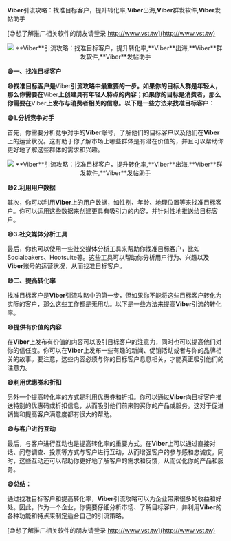 **Viber**引流攻略：找准目标客户，提升转化率,**Viber**出海,**Viber**群发软件,**Viber**发帖助手

[😍想了解推广相关软件的朋友请登录 http://www.vst.tw](http://www.vst.tw)

 <center><img src="https://vst.tw/MP4/tuiguang/png/5.png" alt="**Viber**引流攻略：找准目标客户，提升转化率,**Viber**出海,**Viber**群发软件,**Viber**发帖助手"></center>

**😄一、找准目标客户**

**😄找准目标客户是**Viber**引流攻略中最重要的一步。如果你的目标人群是年轻人，那么你需要在**Viber**上创建具有年轻人特点的内容；如果你的目标是消费者，那么你需要在**Viber**上发布与消费者相关的信息。以下是一些方法来找准目标客户：**

**😄1.分析竞争对手**

首先，你需要分析竞争对手的**Viber**账号，了解他们的目标客户以及他们在**Viber**上的运营状况。这有助于你了解市场上哪些群体是有潜在价值的，并且可以帮助你更好地了解这些群体的需求和兴趣。

 <center><img src="https://vst.tw/MP4/tuiguang/png/3.png" alt="**Viber**引流攻略：找准目标客户，提升转化率,**Viber**出海,**Viber**群发软件,**Viber**发帖助手"></center>

**😄2.利用用户数据**

其次，你可以利用**Viber**上的用户数据，如性别、年龄、地理位置等来找准目标客户。你可以运用这些数据来创建更具有吸引力的内容，并针对性地推送给目标客户。

**😄3.社交媒体分析工具**

最后，你也可以使用一些社交媒体分析工具来帮助你找准目标客户，比如Socialbakers、Hootsuite等。这些工具可以帮助你分析用户行为、兴趣以及**Viber**账号的运营状况，从而找准目标客户。

**😄二、提高转化率**

找准目标客户是**Viber**引流攻略中的第一步，但如果你不能将这些目标客户转化为实际的客户，那么这些工作都是无用功。以下是一些方法来提高**Viber**引流的转化率。

**😄提供有价值的内容**

在**Viber**上发布有价值的内容可以吸引目标客户的注意力，同时也可以提高他们对你的信任度。你可以在**Viber**上发布一些有趣的新闻、促销活动或者与你的品牌相关的故事。要注意，这些内容必须与你的目标客户息息相关，才能真正吸引他们的注意力。

**😄利用优惠券和折扣**

另外一个提高转化率的方式是利用优惠券和折扣。你可以通过**Viber**向目标客户推送特别的优惠码或折扣信息，从而吸引他们前来购买你的产品或服务。这对于促进销售和提高客户满意度都有很大的帮助。

**😄与客户进行互动**

最后，与客户进行互动也是提高转化率的重要方式。在**Viber**上可以通过直接对话、问卷调查、投票等方式与客户进行互动，从而增强客户的参与感和忠诚度。同时，这些互动还可以帮助你更好地了解客户的需求和反馈，从而优化你的产品和服务。

**😄总结：**

通过找准目标客户和提高转化率，**Viber**引流攻略可以为企业带来很多的收益和好处。因此，作为一个企业，你需要仔细分析市场、了解目标客户，并利用**Viber**的各种功能和特点来制定适合自己的引流策略。

[😍想了解推广相关软件的朋友请登录 http://www.vst.tw](http://www.vst.tw)



